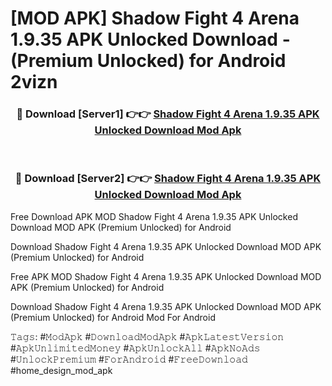 # [MOD APK] Shadow Fight 4 Arena 1.9.35 APK Unlocked Download - (Premium Unlocked) for Android 2vizn



<div align="center">
<h3>🔴 Download [Server1] 👉👉 <a href="https://momento.my/?title=Shadow_Fight_4_Arena_1.9.35_APK_Unlocked_Download">Shadow Fight 4 Arena 1.9.35 APK Unlocked Download Mod Apk</a></h3><br>

<h3>🔴 Download [Server2] 👉👉 <a href="https://momento.my/?title=Shadow_Fight_4_Arena_1.9.35_APK_Unlocked_Download">Shadow Fight 4 Arena 1.9.35 APK Unlocked Download Mod Apk</a></h3>
</div>



Free Download APK MOD Shadow Fight 4 Arena 1.9.35 APK Unlocked Download MOD APK (Premium Unlocked) for Android

Download Shadow Fight 4 Arena 1.9.35 APK Unlocked Download MOD APK (Premium Unlocked) for Android

Free APK MOD Shadow Fight 4 Arena 1.9.35 APK Unlocked Download MOD APK (Premium Unlocked) for Android

Download Shadow Fight 4 Arena 1.9.35 APK Unlocked Download MOD APK (Premium Unlocked) for Android Mod For Android

𝚃𝚊𝚐𝚜: #𝙼𝚘𝚍𝙰𝚙𝚔 #𝙳𝚘𝚠𝚗𝚕𝚘𝚊𝚍𝙼𝚘𝚍𝙰𝚙𝚔 #𝙰𝚙𝚔𝙻𝚊𝚝𝚎𝚜𝚝𝚅𝚎𝚛𝚜𝚒𝚘𝚗 #𝙰𝚙𝚔𝚄𝚗𝚕𝚒𝚖𝚒𝚝𝚎𝚍𝙼𝚘𝚗𝚎𝚢 #𝙰𝚙𝚔𝚄𝚗𝚕𝚘𝚌𝚔𝙰𝚕𝚕 #𝙰𝚙𝚔𝙽𝚘𝙰𝚍𝚜 #𝚄𝚗𝚕𝚘𝚌𝚔𝙿𝚛𝚎𝚖𝚒𝚞𝚖 #𝙵𝚘𝚛𝙰𝚗𝚍𝚛𝚘𝚒𝚍 #𝙵𝚛𝚎𝚎𝙳𝚘𝚠𝚗𝚕𝚘𝚊𝚍 #home_design_mod_apk
